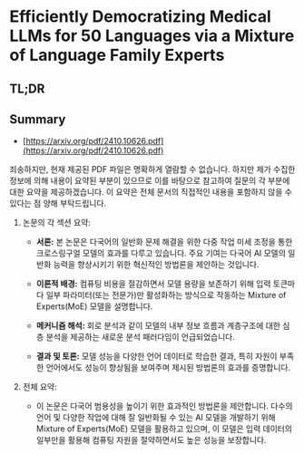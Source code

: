 # Efficiently Democratizing Medical LLMs for 50 Languages via a Mixture of Language Family Experts
## TL;DR
## Summary
- [https://arxiv.org/pdf/2410.10626.pdf](https://arxiv.org/pdf/2410.10626.pdf)

죄송하지만, 현재 제공된 PDF 파일은 명확하게 열람할 수 없습니다. 하지만 제가 수집한 정보에 의해 내용이 요약된 부분이 있으므로 이를 바탕으로 참고하여 질문의 각 부분에 대한 요약을 제공하겠습니다. 이 요약은 전체 문서의 직접적인 내용을 포함하지 않을 수 있다는 점 양해 부탁드립니다.

1. 논문의 각 섹션 요약:
    - **서론:** 본 논문은 다국어의 일반화 문제 해결을 위한 다중 작업 미세 조정을 통한 크로스링구얼 모델의 효과를 다루고 있습니다. 주요 기여는 다국어 AI 모델의 일반화 능력을 향상시키기 위한 혁신적인 방법론을 제안하는 것입니다.
   
    - **이론적 배경:** 컴퓨팅 비용을 절감하면서 모델 용량을 보존하기 위해 입력 토큰마다 일부 파라미터(또는 전문가)만 활성화하는 방식으로 작동하는 Mixture of Experts(MoE) 모델을 설명합니다.

    - **메커니즘 해석:** 회로 분석과 같이 모델의 내부 정보 흐름과 계층구조에 대한 심층 분석을 제공하는 새로운 분석 패러다임이 언급되었습니다.
   
    - **결과 및 토론:** 모델 성능을 다양한 언어 데이터로 학습한 결과, 특히 자원이 부족한 언어에서도 성능이 향상됨을 보여주며 제시된 방법론의 효과를 증명합니다.

2. 전체 요약:
    - 이 논문은 다국어 범용성을 높이기 위한 효과적인 방법론을 제안합니다. 다수의 언어 및 다양한 작업에 대해 잘 일반화될 수 있는 AI 모델을 개발하기 위해 Mixture of Experts(MoE) 모델을 활용하고 있으며, 이 모델은 입력 데이터의 일부만을 활용해 컴퓨팅 자원을 절약하면서도 높은 성능을 보장합니다.